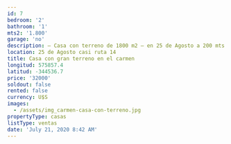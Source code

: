 ```yaml
---
id: 7
bedroom: '2'
bathroom: '1'
mts2: '1.800'
garage: 'no'
description: – Casa con terreno de 1800 m2 – en 25 de Agosto a 200 mts de Ruta 14
location: 25 de Agosto casi ruta 14
title: Casa con gran terreno en el carmen
longitud: 575857.4
latitud: -344536.7
price: '32000'
soldout: false
rented: false
currency: U$S
images:
  - /assets/img_carmen-casa-con-terreno.jpg
propertyType: casas
listType: ventas
date: 'July 21, 2020 8:42 AM'
---
```


